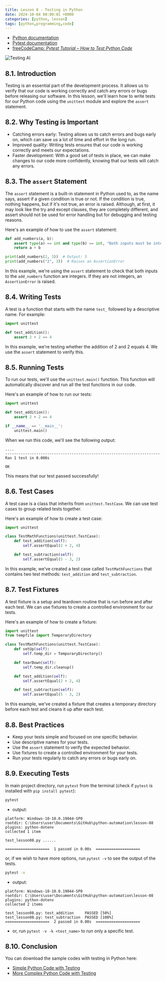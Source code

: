 ```yaml
---
title: Lesson 8 - Testing in Python
date: 2024-10-04 00:00:01 +0000
categories: [python, lesson]
tags: [python,programming,code]
---
```

- [Python documentation](https://docs.python.org/3/library/unittest.html)
- [Pytest documentation](https://docs.pytest.org/en/stable/)
- [freeCodeCamp: *Pytest Tutorial – How to Test Python Code*](https://youtu.be/cHYq1MRoyI0)

![Testing AI](../assets/img/testingai.jpg)

## 8.1. Introduction

Testing is an essential part of the development process. It allows us to verify that our code is working correctly and catch any errors or bugs before releasing our software. In this lesson, we'll learn how to write tests for our Python code using the `unittest` module and explore the `assert` statement.

## 8.2. Why Testing is Important

- Catching errors early: Testing allows us to catch errors and bugs early on, which can save us a lot of time and effort in the long run.
- Improved quality: Writing tests ensures that our code is working correctly and meets our expectations.
- Faster development: With a good set of tests in place, we can make changes to our code more confidently, knowing that our tests will catch any errors.

## 8.3. The `assert` Statement

The `assert` statement is a built-in statement in Python used to, as the name says, assert if a given condition is true or not. If the condition is true, nothing happens, but if it's not true, an error is raised. Although, at first, it may look like the try and except clauses, they are completely different, and assert should not be used for error handling but for debugging and testing reasons.

Here's an example of how to use the `assert` statement:

```python
def add_numbers(a, b):
    assert type(a) == int and type(b) == int, "Both inputs must be integers"
    return a + b

print(add_numbers(2, 3))  # Output: 5
print(add_numbers("2", 3))  # Raises an AssertionError
```

In this example, we're using the `assert` statement to check that both inputs to the `add_numbers` function are integers. If they are not integers, an `AssertionError` is raised.

## 8.4. Writing Tests

A test is a function that starts with the name `test_` followed by a descriptive name. For example:

```python
import unittest

def test_addition():
    assert 2 + 2 == 4
```

In this example, we're testing whether the addition of 2 and 2 equals 4. We use the `assert` statement to verify this.

## 8.5. Running Tests

To run our tests, we'll use the `unittest.main()` function. This function will automatically discover and run all the test functions in our code.

Here's an example of how to run our tests:

```python
import unittest

def test_addition():
    assert 2 + 2 == 4

if __name__ == '__main__':
    unittest.main()
```

When we run this code, we'll see the following output:

```
....
----------------------------------------------------------------------
Ran 1 test in 0.000s

OK
```

This means that our test passed successfully!

## 8.6. Test Cases

A test case is a class that inherits from `unittest.TestCase`. We can use test cases to group related tests together.

Here's an example of how to create a test case:

```python
import unittest

class TestMathFunctions(unittest.TestCase):
    def test_addition(self):
        self.assertEqual(2 + 2, 4)

    def test_subtraction(self):
        self.assertEqual(5 - 3, 2)
```

In this example, we've created a test case called `TestMathFunctions` that contains two test methods: `test_addition` and `test_subtraction`.

## 8.7. Test Fixtures

A test fixture is a setup and teardown routine that is run before and after each test. We can use fixtures to create a controlled environment for our tests.

Here's an example of how to create a fixture:

```python
import unittest
from tempfile import TemporaryDirectory

class TestMathFunctions(unittest.TestCase):
    def setUp(self):
        self.temp_dir = TemporaryDirectory()

    def tearDown(self):
        self.temp_dir.cleanup()

    def test_addition(self):
        self.assertEqual(2 + 2, 4)

    def test_subtraction(self):
        self.assertEqual(5 - 3, 2)
```

In this example, we've created a fixture that creates a temporary directory before each test and cleans it up after each test.

## 8.8. Best Practices

- Keep your tests simple and focused on one specific behavior.
- Use descriptive names for your tests.
- Use the `assert` statement to verify the expected behavior.
- Use fixtures to create a controlled environment for your tests.
- Run your tests regularly to catch any errors or bugs early on.

## 8.9. Executing Tests

In main project directory, run `pytest` from the terminal (check if `pytest` is installed with `pip install pytest`):

```bash
pytest
```
- output:

```
platform: Windows-10-10.0.19044-SP0
rootdir: C:\Users\user\Documents\GitHub\python-automation\lesson-08
plugins: python-dotenv
collected 1 item

test_lesson08.py ......

====================  1 passed in 0.00s  ====================
```
or, if we wish to have more options, run `pytest -v` to see the output of the tests.

```bash
pytest -v
```

- output:
```
platform: Windows-10-10.0.19044-SP0
rootdir: C:\Users\user\Documents\GitHub\python-automation\lesson-08
plugins: python-dotenv
collected 2 items

test_lesson08.py: test_addition     PASSED [50%]
test_lesson08.py: test_subtraction  PASSED [100%]
====================  2 passed in 0.00s  ====================
```

- or, run `pytest -v -k <test_name>` to run only a specific test.

## 8.10. Conclusion

You can download the sample codes with testing in Python here:
- [Simple Python Code with Testing](https://drive.google.com/file/d/1TPiwrwlLGu2kw4hxFnHnN3A83ibdu80r/view?usp=drive_link)
- [More Complex Python Code with Testing](https://drive.google.com/file/d/1RBUhWesBLvJkw9nsPdN3EXWxfRcxssgR/view?usp=sharing)